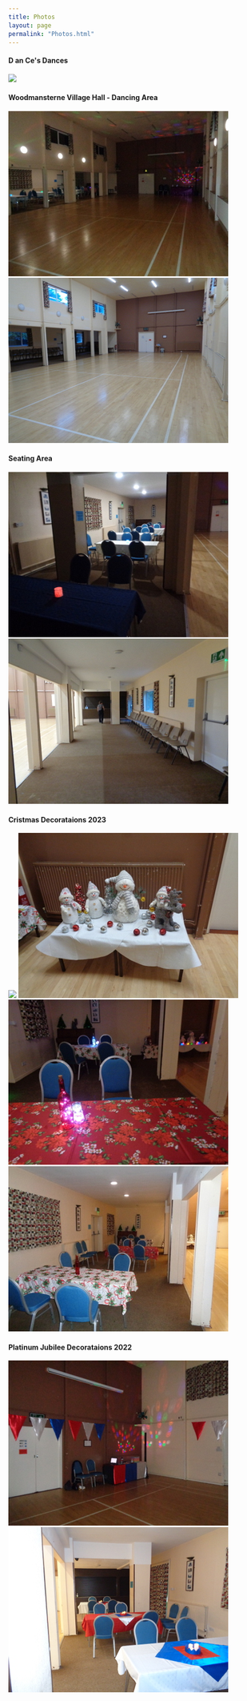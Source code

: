 ```yaml
---
title: Photos
layout: page
permalink: "Photos.html"
---
```

<article class="grid_12 grid_12 center-text">
  <h4>D an Ce's Dances</h4>
<img src="images/Lights_flashing.gif" class="padded-bottom"/>
</article>

<article class="grid_12 center-text">
<h4>Woodmansterne Village Hall - Dancing Area</h4>
 </article> 
 
 <article class="grid_6 center-text">
<img src="images/DSC04058c440.JPG" class="padded-bottom"/>
</article>

 <article class="grid_6 center-text">
<img src="images/WVH_Hall_from_door440.JPG" class="padded-bottom"/>
</article>

<article class="grid_12 center-text">
<h4>Seating Area</h4>
 </article> 
 
 <article class="grid_6 center-text">
  <img src="images/DSC04060c440.JPG" class="padded-bottom"/>
</article>

 <article class="grid_6 center-text">
  <img src="images/WVH_Seating_area440.JPG" class="padded-bottom"/>
</article>

  <article class="grid_12 center-text padded bottom">
<h4>Cristmas Decorataions 2023</h4>
</article>

<article class="grid_6 center-text padded bottom">
<img src="[images/20231215_200111s520.JPG)" class="padded-bottom"/>
<img src="images/Christmas_decorations_2d.JPG" class="padded-bottom"/>
  <BR>
</article>

<article class="grid_6 center-text padded bottom">
  <img src="images/Christmas_tablesd.JPG" class="padded-bottom"/>
  <img src="images/Christmas_tables_2d.JPG" class="padded-bottom"/>
</article>

<article class="grid_12 center-text padded bottom">
<h4>Platinum Jubilee Decorataions 2022</h4>
</article>

<article class="grid_6 center-text padded bottom">
<img src="images/DSC04174s.JPG" class="padded-bottom"/>
  <BR>
</article>

  <article class="grid_6 center-text padded bottom">
 <img src="images/DSC04172s.JPG" class="padded-bottom"/>
</article>









